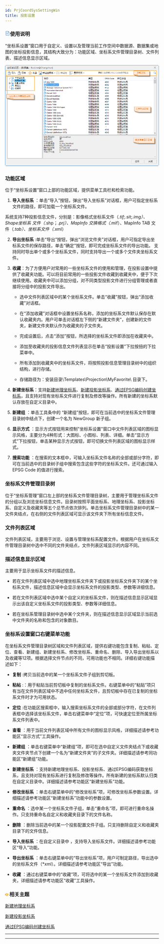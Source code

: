 ```yaml
---
id: PrjCoordSysSettingWin
title: 投影设置  
---  
```

 ### ![](../../img/read.gif)使用说明

“坐标系设置”窗口用于自定义、设置以及管理当前工作空间中数据源、数据集或地图的坐标投影信息，其结构大致分为：功能区域、坐标系文件管理目录树、文件列表、描述信息显示区域。

 ![](img/PrjCoordSysSettingWin.png)  

 ### 功能区域

 位于“坐标系设置”窗口上部的功能区域，提供菜单工具栏和检索功能。



   1. **导入坐标系** ：单击“导入”按钮，弹出“导入坐标系”对话框，用户可指定坐标系文件的路径，即可加载一个坐标系文件。

 系统支持7种投影信息文件，分别是：影像格式坐标系文件（*.tif;*.sit;*.img）、Shape坐标系
文件（*.shp；*.prj）、MapInfo 交换格式（*.mif）、MapInfo TAB 文件（*.tab）、坐标系文件（*.xml）

   2. **导出坐标系**
:单击“导出”按钮，弹出“浏览文件夹”对话框，用户可指定导出坐标系文件的保存路径，单击“确定”按钮，即可完成坐标系文件的导出功能。
 支持同时导出单个或多个坐标系文件，同时支持导出一个或多个文件夹坐标系文件。
   3. **收藏**：为了方便用户对常用的一些坐标系文件的使用和管理，在投影设置中提供了收藏夹功能。可以将目前常用的一些投影文件收藏到收藏夹中，便于下次继续使用。收藏夹中可以添加分组，对不同类型投影文件进行分组管理或者直接将分组中的投影文件导出。

        * 选中文件列表区域中的某个坐标系文件。单击“收藏”按钮，弹出“添加收藏”对话框。

        * 在“添加收藏”对话框中设置坐标系名称，添加的坐标系文件默认保存在默认收藏夹内。用户可单击对话框左下侧的“新建文件夹”，创建新的文件夹，新建文件夹默认作为收藏夹的子文件夹。

        * 完成设置后，点击“添加”按钮，所选择的坐标系文件即添加在收藏夹中。

        * 添加至收藏夹的投影信息文件列表显示在单击“投影设置”下拉按扭的下拉菜单中。

        * 所有添加到收藏夹中的坐标系文件，将按照投影信息管理目录树中的组织结构，进行存储。

        * 存储路径为：安装目录\Templates\Projection\MyFavorite\ 目录下。

   4. **新建坐标系**：支持[新建地理坐标系](NewGeoCoordSys)、[新建投影坐标系](NewProCoordSys)、[通过EPSG编码创建坐标系](NewGEPSGCoordSys)，且支持对现有坐标系文件进行复制及修改等操作。所有新建的坐标系默认存放在自定义目录中。

   5. **新建组** ：单击工具条中的 “新建组”按钮，即可在当前选中的坐标系文件管理目录树中结点下，创建一个名为 NewGroup 新子组。

   6. **显示方式**
：显示方式按钮用来控制"坐标系设置"窗口中文件列表区域的图标显示风格，主要分为4种形式：大图标、小图标、列表、详细。单击“显示方式”下拉按钮，单击某种显示方式按钮，即可切换文件列表区域的图标显示样式。

   7. **搜索功能**
：在搜索的文本框中，可输入坐标系文件名称的全部或部分字符，即可在当前选中的目录树子组中搜索包含这些字符的坐标系文件。还可通过输入 EPSG Code
的值进行搜索。





 ### 坐标系文件管理目录树




位于“坐标系管理”窗口左上部的坐标系文件管理目录树，主要用于管理坐标系文件的分组以及浏览坐标信息文件。目录树按照平面坐标系、地理坐标系、投影坐标系、自定义及收藏夹等五个总节点依次排列。单击坐标系文件管理目录树中的某一文件夹结点，在右侧的文件列表区域可显示该文件夹下所有坐标信息文件。



 ### 文件列表区域



 文件列表区域，主要用于浏览、设置与管理坐标系配置文件。根据用户在坐标系文件管理目录树中选中不同的文件夹结点，文件列表区域显示的内容不同。



 ### 描述信息显示区域



 主要用于显示坐标系文件的描述信息。



   * 若在文件列表区域中选中地理坐标系文件夹下或投影坐标系文件夹下的某个坐标系文件，描述信息区域中会显示坐标系文件的投影类型、参数等详细信息。

   * 若在文件列表区域中选中某个自定义的坐标系文件，则在描述信息显示区域显示出该自定义坐标系文件的投影类型、参数等详细信息。

   * 若在坐标系管理目录树中选中某个文件夹，则在描述信息显示区域显示当前选中文件夹的名称和包含的对象数目。





 ### 坐标系设置窗口右键菜单功能




在坐标系文件管理目录树区域和文件列表区域，提供右键功能包含复制、粘帖、定位、查看、新建组、新建坐标系、修改坐标系、重命名、删除、导入导出坐标系以及收藏等12项。根据选择文件节点的不同，可用功能也不相同。详细右键功能描述如下：



   * **复制** :拷贝当前选中的某一个坐标系文件子组到剪切板。

   * **粘帖**
:：用于粘贴当前剪切板中复制的坐标系文件。右键菜单中的“粘贴”项只有当在文件列表区域中不选中任何坐标系文件，且剪切板中存在已复制的坐标系文件时才为可用状态。

   * **定位**
:在功能区搜索框中，输入搜索坐标系文件的全部或部分字符，在文件列表框中选择该坐标系文件，单击右键菜单中“定位”项，可快速定位至所属坐标系文件列表中。

   * **查看** ：用于当前文件列表区域中所有文件的图标显示风格，详细描述请参考功能区“显示方式”工具操作。

   * **新建组**
：单击右键菜单中“新建组”项，即可在选中自定义文件夹结点下或收藏夹文件夹节点下创建一个名为“新建文件夹”的子文件夹。详细描述请参考同功能区“新建组”功能。

   * **新建坐标系**
：支持新建地理坐标系、投影坐标系、通过EPSG编码获取坐标系，且支持对现有坐标系进行复制及修改等操作。所有新建的坐标系默认归类在自定义目录中。详细描述请参考功能区“新建坐标系”功能。

   * **修改坐标系** ：单击右键菜单中的“修改坐标系”项，可修改坐标系参数设置。详细描述请参考功能区“新建坐标系”功能中的参数设置。

   * **重命名** ：选中某一个坐标系文件子组，单击“重命名”项，即可进行重命名操作。只支持重命名自定义和收藏夹目录下的文件名称。

   * **删除** ：删除当前选中的某一个投影配置文件子组。只支持删除自定义和收藏夹目录下的文件信息。

   * **导入坐标系** ：在自定义目录中 ，支持导入坐标系文件。详细描述请参考功能区“导入”功能。

   * **导出坐标系** ：单击右键菜单中的“导出坐标系”项，用户可制定路径，导出选中的坐标系文件（*xml）。详细描述请参考功能区“导出”功能。

   * **收藏** ：通过右键菜单中的“收藏”项，可将选中的某一个坐标系文件添加到收藏夹，详细描述请参考功能区“收藏”工具操作。





 ### ![](../../img/seealso.png)相关主题



  [新建地理坐标系](NewGeoCoordSys)



  [新建投影坐标系](NewProCoordSys)



  [通过EPSG编码创建坐标系](NewGEPSGCoordSys)



  




 * * *



 [](http://www.supermap.com)  
  
 ---

